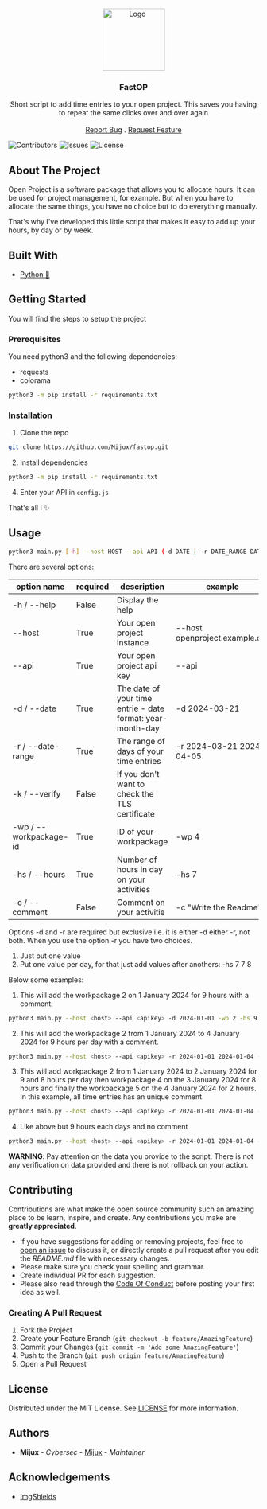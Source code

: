 <br/>
<p align="center">
  <a href="https://github.com/Mijux/fastop">
    <img src="https://cdn-icons-png.flaticon.com/512/1740/1740222.png" alt="Logo" width="125" height="125">
  </a>

  <h3 align="center">FastOP</h3>

  <p align="center">
    Short script to add time entries to your open project. This saves you having to repeat the same clicks over and over again
    <br/>
    <br/>
    <a href="https://github.com/Mijux/fastop/issues">Report Bug</a>
    .
    <a href="https://github.com/Mijux/fastop/issues">Request Feature</a>
  </p>
</p>

![Contributors](https://img.shields.io/github/contributors/Mijux/fastop?color=dark-green) ![Issues](https://img.shields.io/github/issues/Mijux/fastop) ![License](https://img.shields.io/github/license/Mijux/fastop) 

## About The Project

Open Project is a software package that allows you to allocate hours. It can be used for project management, for example. But when you have to allocate the same things, you have no choice but to do everything manually.

That's why I've developed this little script that makes it easy to add up your hours, by day or by week.

## Built With



* [Python 🐍](https://www.python.org/)

## Getting Started

You will find the steps to setup the project

### Prerequisites

You need python3 and the following dependencies:
- requests
- colorama

```bash
python3 -m pip install -r requirements.txt
```


### Installation

1. Clone the repo

```bash
git clone https://github.com/Mijux/fastop.git
```

2. Install dependencies

```sh
python3 -m pip install -r requirements.txt
```

4. Enter your API in `config.js`

That's all ! ✨

## Usage

```bash
python3 main.py [-h] --host HOST --api API (-d DATE | -r DATE_RANGE DATE_RANGE) [-k] -wp WORKPACKAGE_ID [WORKPACKAGE_ID ...] [-c COMMENT [COMMENT ...]] -hs HOURS [HOURS ...]
```

There are several options:

| option name | required | description | example |
| -------------- | --------- | ------------ | ---------- |
| -h / --help    | False       | Display the help |  |
| --host           | True        |  Your open project instance | --host openproject.example.org |
| --api             | True        | Your open project api key | --api <key> |
| -d / --date | True | The date of your time entrie - date format: year-month-day | -d 2024-03-21 |
| -r / --date-range | True | The range of days of your time entries | -r 2024-03-21 2024-04-05 |
| -k / --verify | False | If you don't want to check the TLS certificate | |
| -wp / --workpackage-id | True |  ID of your workpackage | -wp 4 |
| -hs / --hours | True | Number of hours in day on your activities | -hs 7 |
| -c / --comment | False | Comment on your activitie | -c "Write the Readme" |

Options -d and -r are required but exclusive i.e. it is either -d either -r, not both. When you use the option -r you have two choices.
1. Just put one value
2. Put one value per day, for that just add values after anothers: -hs 7 7 8

Below some examples:

1. This will add the workpackage 2 on 1 January 2024 for 9 hours with a comment.
```bash
python3 main.py --host <host> --api <apikey> -d 2024-01-01 -wp 2 -hs 9 -c "Sleeping"
```

2. This will add the workpackage 2 from 1 January 2024 to 4 January 2024 for 9 hours per day with a comment. 
```bash
python3 main.py --host <host> --api <apikey> -r 2024-01-01 2024-01-04 -wp 2 -hs 9 -c "Sleeping"
```

3. This will add workpackage 2 from 1 January 2024 to 2 January 2024 for 9 and 8 hours per day then workpackage 4 on the 3 January 2024 for 8 hours and finally the workpackage 5 on the 4 January 2024 for 2 hours. In this example, all time entries has an unique comment.
```bash
python3 main.py --host <host> --api <apikey> -r 2024-01-01 2024-01-04 -wp 2 2 4 5 -hs 9 8 8 2 -c "Comm 1" "Comm 2" "Comm 3" "Comm 4"
```

4. Like above but 9 hours each days and no comment
```bash
python3 main.py --host <host> --api <apikey> -r 2024-01-01 2024-01-04 -wp 2 2 4 5 -hs 9 
```

**WARNING**: Pay attention on the data you provide to the script. There is not any verification on data provided and there is not rollback on your action.

## Contributing

Contributions are what make the open source community such an amazing place to be learn, inspire, and create. Any contributions you make are **greatly appreciated**.
* If you have suggestions for adding or removing projects, feel free to [open an issue](https://github.com/Mijux/fastop/issues/new) to discuss it, or directly create a pull request after you edit the *README.md* file with necessary changes.
* Please make sure you check your spelling and grammar.
* Create individual PR for each suggestion.
* Please also read through the [Code Of Conduct](https://github.com/Mijux/fastop/blob/main/CODE_OF_CONDUCT.md) before posting your first idea as well.

### Creating A Pull Request

1. Fork the Project
2. Create your Feature Branch (`git checkout -b feature/AmazingFeature`)
3. Commit your Changes (`git commit -m 'Add some AmazingFeature'`)
4. Push to the Branch (`git push origin feature/AmazingFeature`)
5. Open a Pull Request

## License

Distributed under the MIT License. See [LICENSE](https://github.com/Mijux/fastop/blob/main/LICENSE.md) for more information.

## Authors

* **Mijux** - *Cybersec* - [Mijux](https://github.com/Mijux/) - *Maintainer*

## Acknowledgements

* [ImgShields](https://shields.io/)
